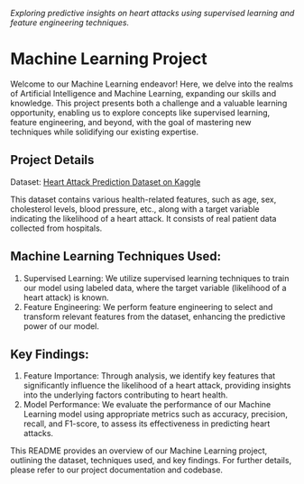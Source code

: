 *Exploring predictive insights on heart attacks using supervised learning and feature engineering techniques.*

# Machine Learning Project

Welcome to our Machine Learning endeavor! Here, we delve into the realms of Artificial Intelligence and Machine Learning, expanding our skills and knowledge. This project presents both a challenge and a valuable learning opportunity, enabling us to explore concepts like supervised learning, feature engineering, and beyond, with the goal of mastering new techniques while solidifying our existing expertise.

## Project Details
Dataset: [Heart Attack Prediction Dataset on Kaggle](https://www.kaggle.com/datasets/m1relly/heart-attack-prediction)

This dataset contains various health-related features, such as age, sex, cholesterol levels, blood pressure, etc., along with a target variable indicating the likelihood of a heart attack. It consists of real patient data collected from hospitals.

## Machine Learning Techniques Used:

1. Supervised Learning: We utilize supervised learning techniques to train our model using labeled data, where the target variable (likelihood of a heart attack) is known.
2. Feature Engineering: We perform feature engineering to select and transform relevant features from the dataset, enhancing the predictive power of our model.

## Key Findings:

1. Feature Importance: Through analysis, we identify key features that significantly influence the likelihood of a heart attack, providing insights into the underlying factors contributing to heart health.
2. Model Performance: We evaluate the performance of our Machine Learning model using appropriate metrics such as accuracy, precision, recall, and F1-score, to assess its effectiveness in predicting heart attacks.
   
This README provides an overview of our Machine Learning project, outlining the dataset, techniques used, and key findings. For further details, please refer to our project documentation and codebase.

